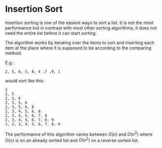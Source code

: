 # Insertion Sort

Insertion sorting is one of the easiest ways to sort a list. It is not the most
performance but in contrast with most other sorting algorithms, it does not need
the entire list before it can start sorting.

The algorithm works by iterating over the items to sort and inserting each item
at the place where it is supposed to be according to the comparing method.

E.g.:

```
2, 5, 6, 3, 8, 4 ,7 ,9, 1
```

would sort like this:
```
2
2, 5
2, 5, 6
2, 3, 5, 6
2, 3, 5, 6, 8
2, 3, 4, 5, 6, 8
2, 3, 4, 5, 6, 7, 8
2, 3, 4, 5, 6, 7, 8, 9
1, 2, 3, 4, 5, 6, 7, 8, 9
```

The performance of this algorithm varies between $O(n)$ and $O(n^2)$ where
$O(n)$ is on an already sorted list and $O(n^2)$ on a reverse sorted list.